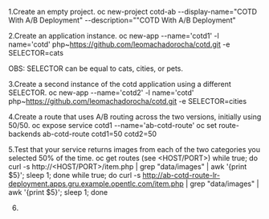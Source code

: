 1.Create an empty project.
oc new-project cotd-ab --display-name="COTD With A/B Deployment" --description=""COTD With A/B Deployment"

2.Create an application instance.
oc new-app --name='cotd1' -l name='cotd' php~https://github.com/leomachadorocha/cotd.git -e SELECTOR=cats

OBS: SELECTOR can be equal to cats, cities, or pets.

3.Create a second instance of the cotd application using a different SELECTOR.
oc new-app --name='cotd2' -l name='cotd' php~https://github.com/leomachadorocha/cotd.git -e SELECTOR=cities

4.Create a route that uses A/B routing across the two versions, initially using 50/50.
oc expose service cotd1 --name='ab-cotd-route'
oc set route-backends ab-cotd-route cotd1=50 cotd2=50

5.Test that your service returns images from each of the two categories you selected 50% of the time.
oc get routes (see <HOST/PORT>)
while true; do curl -s http://<HOST/PORT>/item.php | grep "data/images" | awk '{print $5}'; sleep 1; done
while true; do curl -s http://ab-cotd-route-lr-deployment.apps.gru.example.opentlc.com/item.php | grep "data/images" | awk '{print $5}'; sleep 1; done

6.
